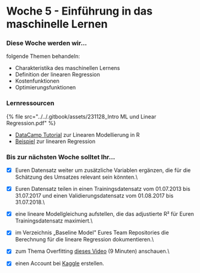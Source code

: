 # Woche 5 - Einführung in das maschinelle Lernen

### Diese Woche werden wir...

folgende Themen behandeln:

* Charakteristika des maschinellen Lernens
* Definition der linearen Regression
* Kostenfunktionen
* Optimierungsfunktionen

### Lernressourcen

{% file src="../../.gitbook/assets/231128_Intro ML und Linear Regression.pdf" %}

* [DataCamp Tutorial](https://www.datacamp.com/community/tutorials/linear-regression-R) zur Linearen Modellierung in R
* [Beispiel](https://github.com/opencampus-sh/einfuehrung-in-data-science-und-ml/blob/main/Lineare%20Regression/example%20linear%20regression.Rmd) zur linearen Regression

### Bis zur nächsten Woche solltet Ihr...

* [x] Euren Datensatz weiter um zusätzliche Variablen ergänzen, die für die Schätzung des Umsatzes relevant sein könnten.\

* [x] Euren Datensatz teilen in einen Trainingsdatensatz vom 01.07.2013 bis 31.07.2017 und einen Validierungsdatensatz vom 01.08.2017 bis 31.07.2018.\

* [x] eine lineare Modellgleichung aufstellen, die das adjustierte R² für Euren Trainingsdatensatz maximiert.\

* [x] im Verzeichnis „Baseline Model" Eures Team Repositories die Berechnung für die lineare Regression dokumentieren.\

* [x] zum Thema Overfitting [dieses Video](https://www.youtube.com/watch?v=OSd30QGMl88) (9 Minuten) anschauen.\

* [x] einen Account bei [Kaggle](https://www.kaggle.com/) erstellen.

